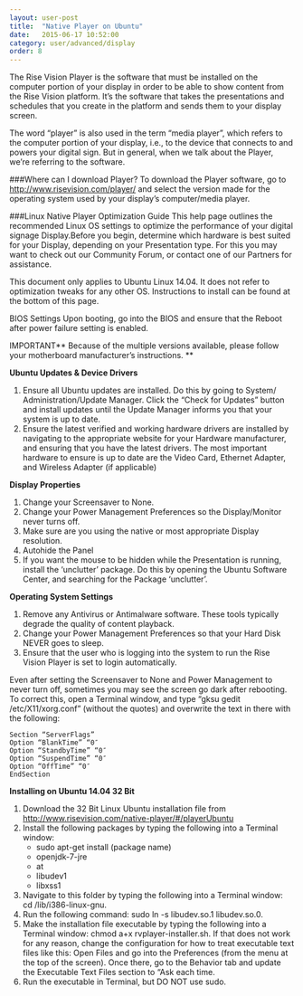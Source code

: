```yaml
---
layout: user-post
title:  "Native Player on Ubuntu"
date:   2015-06-17 10:52:00
category: user/advanced/display
order: 8
---
```


The Rise Vision Player is the software that must be installed on the computer portion of your display in order to be able to show content from the Rise Vision platform.  It’s the software that takes the presentations and schedules that you create in the platform and sends them to your display screen.

The word “player” is also used in the term “media player”, which refers to the computer portion of your display, i.e., to the device that connects to and powers your digital sign.   But in general, when we talk about the Player, we’re referring to the software.


###Where can I download Player?
To download the Player software, go to http://www.risevision.com/player/ and select the version made for the operating system used by your display’s computer/media player. 

###Linux Native Player Optimization Guide
This help page outlines the recommended Linux OS settings to optimize the performance of your digital signage Display.Before you begin, determine which hardware is best suited for your Display, depending on your Presentation type. For this you may want to check out our Community Forum, or contact one of our Partners for assistance.

This document only applies to Ubuntu Linux 14.04. It does not refer to optimization tweaks for any other OS. Instructions to install can be found at the bottom of this page.

BIOS Settings
Upon booting, go into the BIOS and ensure that the Reboot after power failure setting is enabled.

IMPORTANT** Because of the multiple versions available, please follow your motherboard manufacturer’s instructions. **

**Ubuntu Updates & Device Drivers** 

1. Ensure all Ubuntu updates are installed. Do this by going to System/ Administration/Update Manager. Click the “Check for Updates” button and install updates until the Update Manager informs you that your system is up to date.
2. Ensure the latest verified and working hardware drivers are installed by navigating to the appropriate website for your Hardware manufacturer, and ensuring that you have the latest drivers. The most important hardware to ensure is up to date are the Video Card, Ethernet Adapter, and Wireless Adapter (if applicable)

**Display Properties** 

1. Change your Screensaver to None.
2. Change your Power Management Preferences so the Display/Monitor never turns off.
3. Make sure are you using the native or most appropriate Display resolution.
4. Autohide the Panel
5. If you want the mouse to be hidden while the Presentation is running, install the ‘unclutter’ package. Do this by opening the Ubuntu Software Center, and searching for the Package ‘unclutter’.

**Operating System Settings** 

1. Remove any Antivirus or Antimalware software. These tools typically degrade the quality of content playback.
2. Change your Power Management Preferences so that your Hard Disk NEVER goes to sleep.
3. Ensure that the user who is logging into the system to run the Rise Vision Player is set to login automatically.

Even after setting the Screensaver to None and Power Management to never turn off, sometimes you may see the screen go dark after rebooting. To correct this, open a Terminal window, and type “gksu gedit /etc/X11/xorg.conf” (without the quotes) and overwrite the text in there with the following:

	Section “ServerFlags”
	Option “BlankTime” “0″
	Option “StandbyTime” “0″
	Option “SuspendTime” “0″
	Option “OffTime” “0″
	EndSection

**Installing on Ubuntu 14.04 32 Bit**

1. Download the 32 Bit Linux Ubuntu installation file from http://www.risevision.com/native-player/#/playerUbuntu
2. Install the following packages by typing the following into a Terminal window:
	* sudo apt-get install (package name)
	* openjdk-7-jre
	* at
	* libudev1
	* libxss1
3. Navigate to this folder by typing the following into a Terminal window: cd /lib/i386-linux-gnu.
4. Run the following command: sudo ln -s libudev.so.1 libudev.so.0.
5. Make the installation file executable by typing the following into a Terminal window: chmod a+x rvplayer-installer.sh. If that does not work for any reason, change the configuration for how to treat executable text files like this: Open Files and go into the Preferences (from the menu at the top of the screen). Once there, go to the Behavior tab and update the Executable Text Files section to “Ask each time.
6. Run the executable in Terminal, but DO NOT use sudo.
